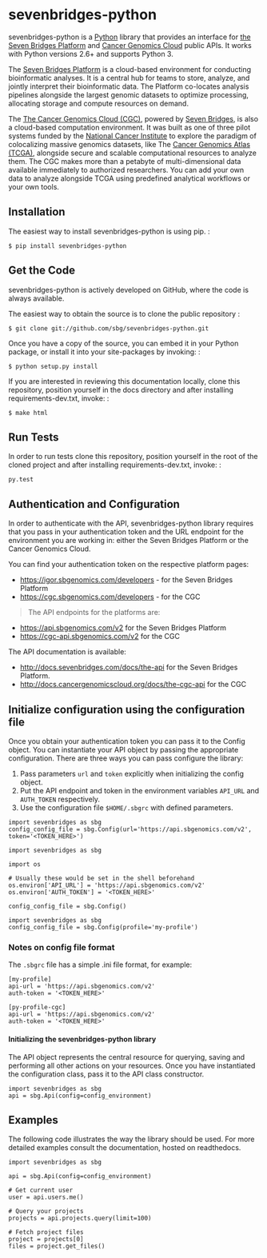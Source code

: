 sevenbridges-python
===================

sevenbridges-python is a [Python](http://www.python.org/) library that
provides an interface for [the Seven Bridges
Platform](https://www.sbgenomics.com/) and [Cancer Genomics
Cloud](http://www.cancergenomicscloud.org/) public APIs. It works with
Python versions 2.6+ and supports Python 3.

The [Seven Bridges Platform](https://www.sbgenomics.com/) is a
cloud-based environment for conducting bioinformatic analyses. It is a
central hub for teams to store, analyze, and jointly interpret their
bioinformatic data. The Platform co-locates analysis pipelines alongside
the largest genomic datasets to optimize processing, allocating storage
and compute resources on demand.

The [The Cancer Genomics Cloud
(CGC)](http://www.cancergenomicscloud.org/), powered by [Seven
Bridges](https://www.sbgenomics.com/), is also a cloud-based computation
environment. It was built as one of three pilot systems funded by the
[National Cancer Institute](http://www.cancer.gov/) to explore the
paradigm of colocalizing massive genomics datasets, like The [Cancer
Genomics Atlas (TCGA)](http://cancergenome.nih.gov/), alongside secure
and scalable computational resources to analyze them. The CGC makes more
than a petabyte of multi-dimensional data available immediately to
authorized researchers. You can add your own data to analyze alongside
TCGA using predefined analytical workflows or your own tools.

Installation
------------

The easiest way to install sevenbridges-python is using pip. :

    $ pip install sevenbridges-python

Get the Code
------------

sevenbridges-python is actively developed on GitHub, where the code is
always available.

The easiest way to obtain the source is to clone the public repository :

    $ git clone git://github.com/sbg/sevenbridges-python.git

Once you have a copy of the source, you can embed it in your Python
package, or install it into your site-packages by invoking: :

    $ python setup.py install

If you are interested in reviewing this documentation locally, clone
this repository, position yourself in the docs directory and after
installing requirements-dev.txt, invoke: :

    $ make html

Run Tests
---------

In order to run tests clone this repository, position yourself in the
root of the cloned project and after installing requirements-dev.txt,
invoke: :

    py.test

Authentication and Configuration
--------------------------------

In order to authenticate with the API, sevenbridges-python library
requires that you pass in your authentication token and the URL endpoint
for the environment you are working in: either the Seven Bridges
Platform or the Cancer Genomics Cloud.

You can find your authentication token on the respective platform pages:

-   <https://igor.sbgenomics.com/developers> - for the Seven Bridges
    Platform
-   <https://cgc.sbgenomics.com/developers> - for the CGC

> The API endpoints for the platforms are:

-   <https://api.sbgenomics.com/v2> for the Seven Bridges Platform
-   <https://cgc-api.sbgenomics.com/v2> for the CGC

The API documentation is available:

-   <http://docs.sevenbridges.com/docs/the-api> for the Seven
    Bridges Platform.
-   <http://docs.cancergenomicscloud.org/docs/the-cgc-api> for the CGC

Initialize configuration using the configuration file
-------------------------------------------------

Once you obtain your authentication token you can pass it to the Config
object. You can instantiate your API object by passing the appropriate
configuration. There are three ways you can pass configure the library:

1.  Pass parameters `url` and `token` explicitly when initializing the
    config object.
2.  Put the API endpoint and token in the environment variables
    `API_URL` and `AUTH_TOKEN` respectively.
3.  Use the configuration file `$HOME/.sbgrc` with defined parameters.

``` {.sourceCode .python}
import sevenbridges as sbg
config_config_file = sbg.Config(url='https://api.sbgenomics.com/v2', token='<TOKEN_HERE>')
```

``` {.sourceCode .python}
import sevenbridges as sbg

import os

# Usually these would be set in the shell beforehand
os.environ['API_URL'] = 'https://api.sbgenomics.com/v2'
os.environ['AUTH_TOKEN'] = '<TOKEN_HERE>'

config_config_file = sbg.Config()
```

``` {.sourceCode .python}
import sevenbridges as sbg
config_config_file = sbg.Config(profile='my-profile')
```

### Notes on config file format

The `.sbgrc` file has a simple .ini file format, for example:

    [my-profile]
    api-url = 'https://api.sbgenomics.com/v2'
    auth-token = '<TOKEN_HERE>'

    [py-profile-cgc]
    api-url = 'https://api.sbgenomics.com/v2'
    auth-token = '<TOKEN_HERE>'

#### Initializing the sevenbridges-python library

The API object represents the central resource for querying, saving and
performing all other actions on your resources. Once you have
instantiated the configuration class, pass it to the API class
constructor.

``` {.sourceCode .python}
import sevenbridges as sbg
api = sbg.Api(config=config_environment)
```

Examples
--------

The following code illustrates the way the library should be used. For
more detailed examples consult the documentation, hosted on readthedocs.

``` {.sourceCode .python}
import sevenbridges as sbg

api = sbg.Api(config=config_environment)

# Get current user
user = api.users.me()

# Query your projects
projects = api.projects.query(limit=100)

# Fetch project files
project = projects[0]
files = project.get_files()
```
